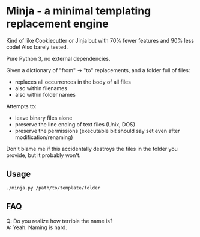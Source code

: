 # Minja - a minimal templating replacement engine

Kind of like Cookiecutter or Jinja but with 70% fewer features and 90% less code!
Also barely tested.

Pure Python 3, no external dependencies.

Given a dictionary of "from" -> "to" replacements, and a folder full of files:

- replaces all occurrences in the body of all files
- also within filenames
- also within folder names

Attempts to:

- leave binary files alone
- preserve the line ending of text files (Unix, DOS)
- preserve the permissions (executable bit should say set even after modification/renaming)

Don't blame me if this accidentally destroys the files in the folder you provide, but it probably won't.

## Usage

```
./minja.py /path/to/template/folder
```

## FAQ

Q: Do you realize how terrible the name is?  
A: Yeah. Naming is hard.
